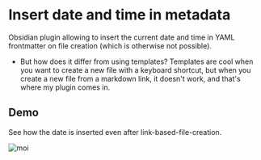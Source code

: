  # Insert date and time in metadata
 
 Obsidian plugin allowing to insert the current date and time in YAML frontmatter on file creation (which is otherwise not possible). 
 
 - But how does it differ from using templates?
Templates are cool when you want to create a new file with a keyboard shortcut, but when you create a new file from a markdown link, it doesn't work, and that's where my plugin comes in.

## Demo

See how the date is inserted even after link-based-file-creation.

![moi](https://user-images.githubusercontent.com/105465034/168185897-17e87af8-9d33-4fc9-8164-04de5e1a8883.gif)

